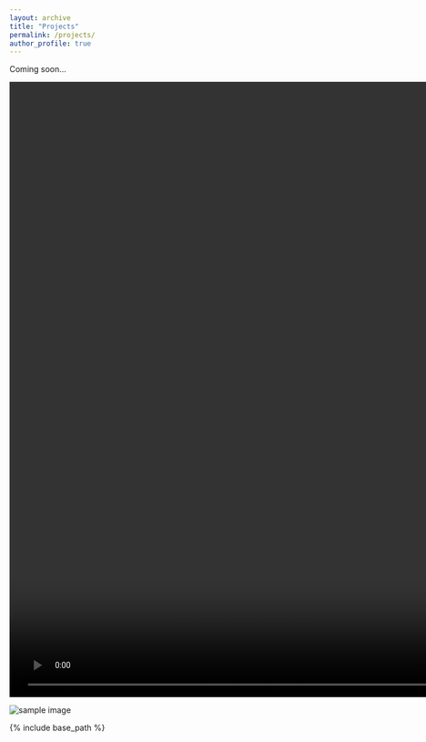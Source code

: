 ```yaml
---
layout: archive
title: "Projects"
permalink: /projects/
author_profile: true
---
```


Coming soon... 

<video src="/files/LGR_team_defense.mp4" width="1920" height="1080" controls preload></video>

<img src= "/images/foo-bar-identity-th.jpg" alt = "sample image">

<!-- {% if author.googlescholar %}
  You can also find my articles on <u><a href="{{author.googlescholar}}">my Google Scholar profile</a>.</u>
{% endif %} -->

{% include base_path %}

<!-- {% for post in site.publications reversed %}
  {% include archive-single.html %}
{% endfor %} -->
